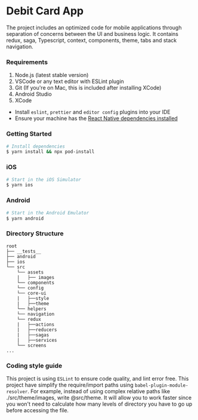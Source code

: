 # Debit Card App

The project includes an optimized code for  mobile applications through separation of concerns between the UI and business logic. It contains redux, saga, Typescript, context, components, theme, tabs and stack navigation.

### Requirements
1. Node.js (latest stable version)
2. VSCode or any text editor with ESLint plugin
3. Git (If you're on Mac, this is included after installing XCode)
4. Android Studio
5. XCode
- Install `eslint`, `prettier` and `editor config` plugins into your IDE
- Ensure your machine has the [React Native dependencies installed](https://facebook.github.io/react-native/docs/getting-started)

### Getting Started
```bash
# Install dependencies
$ yarn install && npx pod-install
```
### iOS
```bash
# Start in the iOS Simulator
$ yarn ios
```
### Android
```bash
# Start in the Android Emulator
$ yarn android
```
### Directory Structure
```
root
├── __tests__
├── android
├── ios
└── src
    └── assets
    |   ├── images
    └── components
    └── config
    └── core-ui
    |   ├──style
    |   ├──theme
    └── helpers
    └── navigation
    └── redux
    |   ├──actions
    |   ├──reducers
    |   ├──sagas
    |   ├──services
    └── screens
...
```
### Coding style guide
This project is using `ESLint` to ensure code quality, and lint error free.
This project have simplify the require/import paths using `babel-plugin-module-resolver`. For example, instead of using complex relative paths like ./src/theme/images, write @src/theme. It will allow you to work faster since you won't need to calculate how many levels of directory you have to go up before accessing the file.
